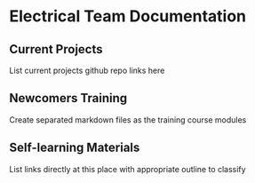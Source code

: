 # Electrical Team Documentation

## Current Projects

List current projects github repo links here

## Newcomers Training

Create separated markdown files as the training course modules

## Self-learning Materials

List links directly at this place with appropriate outline to classify 
